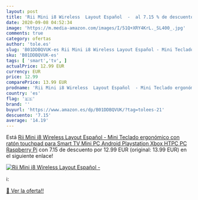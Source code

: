 ```yaml
---
layout: post
title: 'Rii Mini i8 Wireless  Layout Español  -  al 7.15 % de descuento'
date: 2020-09-08 04:52:34
image: 'https://m.media-amazon.com/images/I/51Q+XRY4KrL._SL400_.jpg'
comments: true
category: ofertas
author: 'tole.es'
slug: 'B01DDBQVUK-es Rii Mini i8 Wireless Layout Español - Mini Teclado...'
sku: 'B01DDBQVUK-es'
tags: [ 'smart','tv', ]
actualPrice: 12.99 EUR
currency: EUR
price: 12.99
comparePrice: 13.99 EUR
prodname: 'Rii Mini i8 Wireless  Layout Español  - Mini Teclado ergonómico con ratón touchpad para Smart TV  Mini PC Android  Playstation  Xbox  HTPC  PC  Raspberry Pi'
country: 'es'
flag: '🇪🇸'
brand: ''
buyurl: 'https://www.amazon.es/dp/B01DDBQVUK/?tag=tolees-21'
descuento: '7.15'
average: '14.19'
---
```


Está [Rii Mini i8 Wireless  Layout Español  - Mini Teclado ergonómico con ratón touchpad para Smart TV  Mini PC Android  Playstation  Xbox  HTPC  PC  Raspberry Pi](https://www.amazon.es/dp/B01DDBQVUK/?tag=tolees-21) con 7.15 de descuento por 12.99 EUR (original: 13.99 EUR) en el siguiente enlace!

[![Rii Mini i8 Wireless  Layout Español  - ](https://m.media-amazon.com/images/I/51Q+XRY4KrL._SL400_.jpg)](https://www.amazon.es/dp/B01DDBQVUK/?tag=tolees-21)

ℹ️:


[🛒 Ver la oferta!!](https://www.amazon.es/dp/B01DDBQVUK/?tag=tolees-21)
